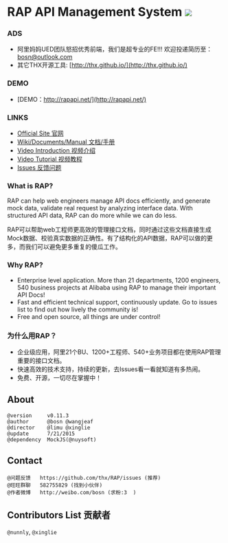 
# RAP API Management System ![](https://sourcegraph.com/api/repos/github.com/thx/RAP/.counters/views-24h.png)

### ADS
* 阿里妈妈UED团队怒招优秀前端，我们是超专业的FE!!! 欢迎投递简历至：[bosn@outlook.com](mailto:bosn@outlook.com)
* 其它THX开源工具: [http://thx.github.io/](http://thx.github.io/)

### DEMO

* [DEMO：http://rapapi.net/](http://rapapi.net/)

### LINKS

* [Official Site 官网](http://thx.github.io/RAP)
* [Wiki/Documents/Manual 文档/手册](http://github.com/thx/RAP/wiki)
* [Video Introduction 视频介绍](http://vodcdn.video.taobao.com/player/ugc/tb_ugc_pieces_core_player_loader.swf?version=1.0.20150330&vid=11622279&uid=11051796&p=1&t=1&rid=&random=6666)
* [Video Tutorial 视频教程](http://thx.github.io/RAP/study.html)
* [Issues 反馈问题](http://github.com/thx/RAP/issues)

### What is RAP?

RAP can help web engineers manage API docs efficiently, and generate mock data, validate real request by analyzing interface data. With structured API data, RAP can do more while we can do less.

RAP可以帮助web工程师更高效的管理接口文档，同时通过这些文档直接生成Mock数据、校验真实数据的正确性。有了结构化的API数据，RAP可以做的更多，而我们可以避免更多重复的傻瓜工作。

### Why RAP?

* Enterprise level application. More than 21 departments, 1200 engineers, 540 business projects at Alibaba using RAP to manage their important API Docs!
* Fast and efficient technical support, continuously update. Go to issues list to find out how lively the community is!
* Free and open source, all things are under control!

### 为什么用RAP？

* 企业级应用，阿里21个BU、1200+工程师、540+业务项目都在使用RAP管理重要的接口文档。
* 快速高效的技术支持，持续的更新，去Issues看一看就知道有多热闹。
* 免费、开源，一切尽在掌握中！
 
## About

    @version     v0.11.3
    @author      @bosn @wangjeaf
    @director    @limu @xinglie
    @update      7/21/2015
    @dependency  MockJS(@nuysoft)

## Contact

    @问题反馈   https://github.com/thx/RAP/issues (推荐)
    @旺旺群聊   582755829 (找到小伙伴)
    @作者微博   http://weibo.com/bosn (求粉:3  )
    
## Contributors List 贡献者

`@nunnly`, `@xinglie`
